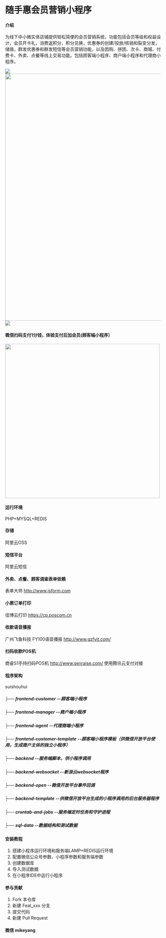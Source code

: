 # 随手惠会员营销小程序

#### 介绍
为线下中小微实体店铺提供轻松简便的会员营销系统，功能包括会员等级和权益设计，会员开卡礼，消费返积分，积分兑换，优惠券的创建/投放/核销和裂变分发，储值，群发优惠券和群发短信等会员营销功能，以及团购、拼团、次卡、商城、付费卡、外卖、点餐等线上交易功能。包括顾客端小程序、商户端小程序和代理商小程序。

<img src="https://images.gitee.com/uploads/images/2020/0421/115035_73a08d00_1351473.jpeg">

<img src="https://images.gitee.com/uploads/images/2020/0421/114543_fca92fcd_1351473.jpeg" width="800px">

<img src="https://images.gitee.com/uploads/images/2020/0421/121459_c84d8b36_1351473.jpeg">

#### 微信扫码支付1分钱，体验支付后加会员(顾客端小程序）
<img src="https://images.gitee.com/uploads/images/2020/0421/114544_9c10c8f2_1351473.jpeg" width="500px">


#### 运行环境
PHP+MYSQL+REDIS

#### 存储
阿里云OSS

#### 短信平台
阿里云短信

#### 外卖、点餐、顾客调查表单依赖
表单大师 http://www.jsform.com

#### 小票订单打印
佳博云打印 https://cp.poscom.cn

#### 收款语音播报
广州飞鱼科技 FY100语音播报 http://www.gzfyit.com/

#### 扫码收款POS机
商睿S1手持扫码POS机 http://www.senraise.com/ 使用腾讯云支付对接


#### 程序架构
suishouhui
##### ├── frontend-customer --顾客端小程序
##### ├── frontend-manager  --商户端小程序
##### ├── frontend-agent    --代理商端小程序
##### ├── frontend-customer-template  --顾客端小程序模板（供微信开放平台使用，生成商户主体的独立小程序）
##### ├── backend           --服务端脚本，供小程序调用
##### ├── backend-websocket --新浪云websocket程序
##### ├── backend-open      --微信开放平台事件回调
##### ├── backend-template  --供微信开放平台生成的小程序调用的后台服务器程序
##### ├── crontab-and-jobs  --服务端定时任务和守护进程
##### ├── sql-data          --数据结构和测试数据

#### 安装教程

1.  搭建小程序运行环境和服务端LAMP+REDIS运行环境
2.  配置微信公众号参数、小程序参数和服务端参数
3.  创建数据库
4.  导入测试数据
5.  在小程序IDE中运行小程序


#### 参与贡献

1.  Fork 本仓库
2.  新建 Feat_xxx 分支
3.  提交代码
4.  新建 Pull Request

#### 微信 mikeyang

